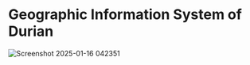 # Geographic Information System of Durian

![Screenshot 2025-01-16 042351](https://github.com/user-attachments/assets/d8fe95f8-c741-417e-a413-3ad02e63b7d2)
